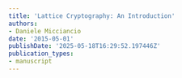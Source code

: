 ```yaml
---
title: 'Lattice Cryptography: An Introduction'
authors:
- Daniele Micciancio
date: '2015-05-01'
publishDate: '2025-05-18T16:29:52.197446Z'
publication_types:
- manuscript
---
```


